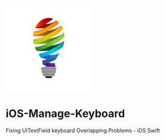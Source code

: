 ![alt text](Images/img1.png)
# iOS-Manage-Keyboard
Fixing UITextField keyboard Overlapping Problems - iOS Swift 

